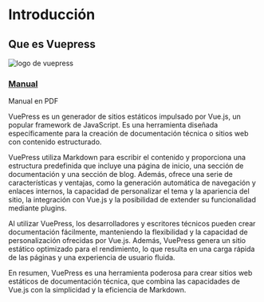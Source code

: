 # Introducción

## Que es Vuepress

<!-- ![vuepress logo](https://res.cloudinary.com/practicaldev/image/fetch/s--4rzSWEBw--/c_imagga_scale,f_auto,fl_progressive,h_420,q_auto,w_1000/https://dev-to-uploads.s3.amazonaws.com/i/mmyhy7vbcz9lk3u7h6z1.png) -->

<!-- <center><img src='https://res.cloudinary.com/practicaldev/image/fetch/s--4rzSWEBw--/c_imagga_scale,f_auto,fl_progressive,h_420,q_auto,w_1000/https://dev-to-uploads.s3.amazonaws.com/i/mmyhy7vbcz9lk3u7h6z1.png' width='500px'/></center> -->

<!-- ![logo vuepress](/assets/vuepress-logo.png) -->

<img :src="$withBase('/assets/vuepress-logo.png')" alt='logo de vuepress' />

### [Manual](/manuales/manual.pdf)

<a :href="$withBase('/manuales/manual.pdf')">Manual en PDF</a>

VuePress es un generador de sitios estáticos impulsado por Vue.js, un popular framework de JavaScript. Es una herramienta diseñada específicamente para la creación de documentación técnica o sitios web con contenido estructurado.

VuePress utiliza Markdown para escribir el contenido y proporciona una estructura predefinida que incluye una página de inicio, una sección de documentación y una sección de blog. Además, ofrece una serie de características y ventajas, como la generación automática de navegación y enlaces internos, la capacidad de personalizar el tema y la apariencia del sitio, la integración con Vue.js y la posibilidad de extender su funcionalidad mediante plugins.

Al utilizar VuePress, los desarrolladores y escritores técnicos pueden crear documentación fácilmente, manteniendo la flexibilidad y la capacidad de personalización ofrecidas por Vue.js. Además, VuePress genera un sitio estático optimizado para el rendimiento, lo que resulta en una carga rápida de las páginas y una experiencia de usuario fluida.

En resumen, VuePress es una herramienta poderosa para crear sitios web estáticos de documentación técnica, que combina las capacidades de Vue.js con la simplicidad y la eficiencia de Markdown.